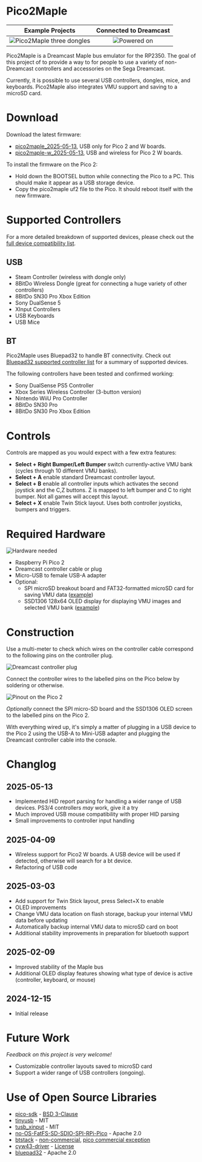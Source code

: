# Pico2Maple

| Example Projects           |  Connected to Dreamcast |
| :-------------------------: | :-------------------------: |
| ![Pico2Maple three dongles](resources/images/pico2maple_dongles.jpg)  |  ![Powered on](resources/images/wooden_box_powered_on.jpg) |

Pico2Maple is a Dreamcast Maple bus emulator for the RP2350. The goal of this project of to provide a way to for people to use a variety of non-Dreamcast controllers and accessories on the Sega Dreamcast.

Currently, it is possible to use several USB controllers, dongles, mice, and keyboards. Pico2Maple also integrates VMU support and saving to a microSD card.

# Download

Download the latest firmware:

* [pico2maple_2025-05-13](firmware/pico2maple_2025-05-13.uf2), USB only for Pico 2 and W boards.
* [pico2maple-w_2025-05-13](firmware/pico2maple-w_2025-05-13.uf2), USB and wireless for Pico 2 W boards.

To install the firmware on the Pico 2:

* Hold down the BOOTSEL button while connecting the Pico to a PC. This should make it appear as a USB storage device.
* Copy the pico2maple uf2 file to the Pico. It should reboot itself with the new firmware.

# Supported Controllers

For a more detailed breakdown of supported devices, please check out the [full device compatibility list](https://docs.google.com/spreadsheets/d/1B8dfP6fLWeEofmxXTmYIQBTP0vJ_oXtTCgR17ZR1jMc/edit?usp=sharing).

## USB

* Steam Controller (wireless with dongle only)
* 8BitDo Wireless Dongle (great for connecting a huge variety of other controllers)
* 8BitDo SN30 Pro Xbox Edition
* Sony DualSense 5
* XInput Controllers
* USB Keyboards
* USB Mice

## BT

Pico2Maple uses Bluepad32 to handle BT connectivity. Check out [Bluepad32 supported controller list](https://bluepad32.readthedocs.io/en/latest/supported_gamepads/) for a summary of supported devices.

The following controllers have been tested and confirmed working:

* Sony DualSense PS5 Controller
* Xbox Series Wireless Controller (3-button version)
* Nintendo WiiU Pro Controller
* 8BitDo SN30 Pro
* 8BitDo SN30 Pro Xbox Edition

# Controls

Controls are mapped as you would expect with a few extra features:

* **Select + Right Bumper/Left Bumper** switch currently-active VMU bank (cycles through 10 different VMU banks).
* **Select + A** enable standard Dreamcast controller layout.
* **Select + B** enable all controller inputs which activates the second joystick and the C,Z buttons. Z is mapped to left bumper and C to right bumper. Not all games will accept this layout. 
* **Select + X** enable Twin Stick layout. Uses both controller joysticks, bumpers and triggers.

# Required Hardware

![Hardware needed](resources/images/hardware_components.jpg)

* Raspberry Pi Pico 2
* Dreamcast controller cable or plug
* Micro-USB to female USB-A adapter
* Optional:
  * SPI microSD breakout board and FAT32-formatted microSD card for saving VMU data ([example](https://www.amazon.ca/dp/B0CD79YZH6))
  * SSD1306 128x64 OLED display for displaying VMU images and selected VMU bank ([example](https://www.amazon.ca/dp/B0751LFCZT))

# Construction

Use a multi-meter to check which wires on the controller cable correspond to the following pins on the controller plug.

![Dreamcast controller plug](resources/images/dc_controller_plug.jpg)

Connect the controller wires to the labelled pins on the Pico below by soldering or otherwise.

![Pinout on the Pico 2](resources/images/pico2maple_pinout.jpg)

*Optionally* connect the SPI micro-SD board and the SSD1306 OLED screen to the labelled pins on the Pico 2.

With everything wired up, it's simply a matter of plugging in a USB device to the Pico 2 using the USB-A to Mini-USB adapter and plugging the Dreamcast controller cable into the console.

# Changlog

## 2025-05-13

* Implemented HID report parsing for handling a wider range of USB devices. PS3/4 controllers *may* work, give it a try
* Much improved USB mouse compatibility with proper HID parsing
* Small improvements to controller input handling

## 2025-04-09

* Wireless support for Pico2 W boards. A USB device will be used if detected, otherwise will search for a bt device.
* Refactoring of USB code

## 2025-03-03

* Add support for Twin Stick layout, press Select+X to enable
* OLED improvements
* Change VMU data location on flash storage, backup your internal VMU data before updating
* Automatically backup internal VMU data to microSD card on boot
* Additional stability improvements in preparation for bluetooth support

## 2025-02-09

* Improved stability of the Maple bus
* Additional OLED display features showing what type of device is active (controller, keyboard, or mouse)

## 2024-12-15

* Initial release

# Future Work

*Feedback on this project is very welcome!*

* Customizable controller layouts saved to microSD card
* Support a wider range of USB controllers (ongoing).

# Use of Open Source Libraries

* [pico-sdk](https://github.com/raspberrypi/pico-sdk) - [BSD 3-Clause](https://github.com/raspberrypi/pico-sdk/blob/master/LICENSE.TXT)
* [tinyusb](https://github.com/hathach/tinyusb) - MIT
* [tusb_xinput](https://github.com/Ryzee119/tusb_xinput) - MIT
* [no-OS-FatFS-SD-SDIO-SPI-RPi-Pico](https://github.com/carlk3/no-OS-FatFS-SD-SDIO-SPI-RPi-Pico) - Apache 2.0
* [btstack](https://github.com/bluekitchen/btstack) - [non-commercial](https://github.com/bluekitchen/btstack/blob/master/LICENSE), [pico commercial exception](https://github.com/raspberrypi/pico-sdk/blob/master/src/rp2_common/pico_btstack/LICENSE.RP)
* [cyw43-driver](https://github.com/georgerobotics/cyw43-driver) - [License](https://github.com/georgerobotics/cyw43-driver/blob/main/LICENSE.RP)
* [bluepad32](https://github.com/ricardoquesada/bluepad32) - Apache 2.0
